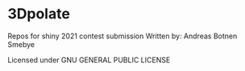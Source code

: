 # 3Dpolate
Repos for shiny 2021 contest submission
Written by: Andreas Botnen Smebye

Licensed under GNU GENERAL PUBLIC LICENSE